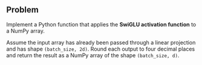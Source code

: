 ## Problem

Implement a Python function that applies the **SwiGLU activation function** to a NumPy array.

Assume the input array has already been passed through a linear projection and has shape `(batch_size, 2d)`. Round each output to four decimal places and return the result as a NumPy array of the shape `(batch_size, d)`.
